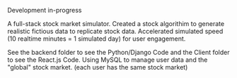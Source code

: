 Development in-progress

A full-stack stock market simulator. Created a stock algorithim to generate realistic fictious data to replicate stock data. Accelerated simulated speed (10 realtime minutes = 1 simulated day) for user engagement.

See the backend folder to see the Python/Django Code and the Client folder to see the React.js Code. 
Using MySQL to manage user data and the "global" stock market. (each user has the same stock market)
